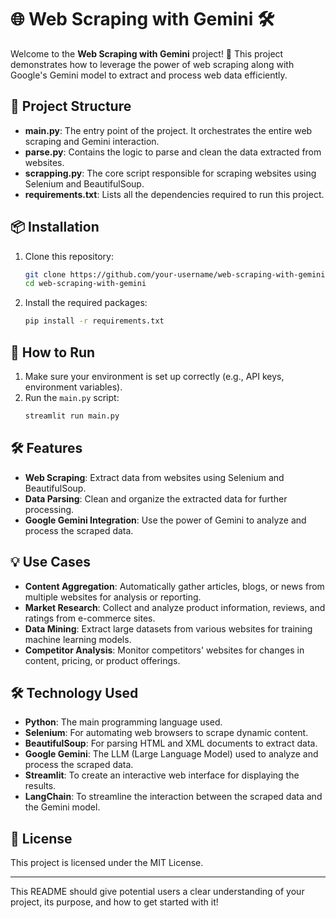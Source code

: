# 🌐 Web Scraping with Gemini 🛠️

Welcome to the **Web Scraping with Gemini** project! 🚀 This project demonstrates how to leverage the power of web scraping along with Google's Gemini model to extract and process web data efficiently.

## 📁 Project Structure

- **main.py**: The entry point of the project. It orchestrates the entire web scraping and Gemini interaction.
- **parse.py**: Contains the logic to parse and clean the data extracted from websites.
- **scrapping.py**: The core script responsible for scraping websites using Selenium and BeautifulSoup.
- **requirements.txt**: Lists all the dependencies required to run this project.

## 📦 Installation

1. Clone this repository:
   ```bash
   git clone https://github.com/your-username/web-scraping-with-gemini.git
   cd web-scraping-with-gemini
   ```

2. Install the required packages:
   ```bash
   pip install -r requirements.txt
   ```

## 🚀 How to Run

1. Make sure your environment is set up correctly (e.g., API keys, environment variables).
2. Run the `main.py` script:
   ```bash
   streamlit run main.py
   ```
## 🛠️ Features
- **Web Scraping**: Extract data from websites using Selenium and BeautifulSoup.
- **Data Parsing**: Clean and organize the extracted data for further processing.
- **Google Gemini Integration**: Use the power of Gemini to analyze and process the scraped data.

## 💡 Use Cases

- **Content Aggregation**: Automatically gather articles, blogs, or news from multiple websites for analysis or reporting.
- **Market Research**: Collect and analyze product information, reviews, and ratings from e-commerce sites.
- **Data Mining**: Extract large datasets from various websites for training machine learning models.
- **Competitor Analysis**: Monitor competitors' websites for changes in content, pricing, or product offerings.

## 🛠️ Technology Used

- **Python**: The main programming language used.
- **Selenium**: For automating web browsers to scrape dynamic content.
- **BeautifulSoup**: For parsing HTML and XML documents to extract data.
- **Google Gemini**: The LLM (Large Language Model) used to analyze and process the scraped data.
- **Streamlit**: To create an interactive web interface for displaying the results.
- **LangChain**: To streamline the interaction between the scraped data and the Gemini model.


## 📄 License

This project is licensed under the MIT License.

---

This README should give potential users a clear understanding of your project, its purpose, and how to get started with it!
